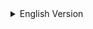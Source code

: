 <details><summary>English Version</summary>

# Digital Account REST API

Welcome to the documentation for the Digital Account REST API! This API allows users to manage digital accounts, perform transfers, and access transaction history. The API is built using Java and the Spring Framework, with a focus on object-oriented design, layered architecture, and SOLID principles.

## Table of Contents

- [Technologies Used](#technologies-used)
- [Getting Started](#getting-started)
  - [Prerequisites](#prerequisites)
  - [Setting Up the Environment](#setting-up-the-environment)
  - [Running the Application](#running-the-application)
- [API Endpoints](#api-endpoints)
  - [Create Account](#create-account)
  - [Transfer Funds](#transfer-funds)
  - [Transaction History](#transaction-history)
- [Database](#database)
- [Project Structure](#project-structure)


## Technologies Used

- Java
- Spring Framework
  - Spring Boot
  - Spring Web
  - Spring Data JPA
- Hibernate
- MySQL (running in a Docker container)

## Getting Started

### Prerequisites

Before you begin, ensure you have the following installed:

- Java (version 11 or higher);
- Docker and docker-compose;
- Maven;

### Setting Up the Environment

1. Clone this repository to your local machine.
2. Launch the docker container by running the docker compose script
   ```bash
   docker-compose up -d
   ```

3. Access the created container and  then run the SQL script to generate the database. It can be done by entering the container or through any MySql GUI
   ```sql
   CREATE DATABASE IF NOT EXISTS digitalAccountDb;
   ```

4. The database will be running with the following settings:
```yaml
spring.datasource.url=jdbc:mysql://localhost:3306/digitalAccountDb  
spring.datasource.driver-class-name=com.mysql.cj.jdbc.Driver  
spring.datasource.username=root  
spring.datasource.password=root
```

### Running the Application

To launch the API server, run the following command in the project directory:

```bash
mvn spring-boot:run
```


The API will be accessible at `http://localhost:8080` for validation. But all the operations must be done in a api request tool (like Postman or Insomnia) using this base url;

## API Endpoints

### Create Account

**Endpoint:** `POST {base-url}/accounts`
**Description:** Create a new digital account.
**Request Body:**
```json
// Create account
{
	"name": "beneficiary_name",
	"document": "999.999.999-99",
	"available-value": 1000
}
```

**Response:**

```json
{
	"id": "XXXXX",
	"name": "beneficiary_name", 
	"document": "beneficiary_document",
	"available-value": account_initial_value
}
```

### Transfer Funds

**Endpoint:** `POST {base-url}/transfers`
**Description:** Execute a fund transfer between two accounts.
**Request Body:** Transfer details (sender, recipient, amount, etc.)

```json
{ "sender-document": "documento_do_emissor", "receiver-document": "documento_do_receptor", "value": valor_da_transacao_numerico }
```

**Response:** Transfer confirmation.

```json
{
    "id": "XXXXX",
    "available-value": sender_available_value_after_transaction,
    "receiver-document": "receiver_document",
    "sender-document": "sender_document",
    "datetime": "date_iso"
}
```


### Transaction History

**Endpoint:** `GET {base-url}/accounts/{accountId}/transaction-history`
**Description:** Retrieve transaction history for a specific account.
**Path Parameter:** `accountId` (Account ID).
**Response:** List of transactions. Done and received;

## Database

The application uses a MySQL database named `digitalAccountDb` to store account and transaction information. The tables used are `accounts` and `transfers`.

## Project Structure

The project follows a layered architecture:

- **Controllers:** Handle HTTP requests, validate input, and manage responses.
- **Services:** Implement business logic and perform operations on the repository.
- **Repositories:** Provide database access through Spring Data JPA


</details>